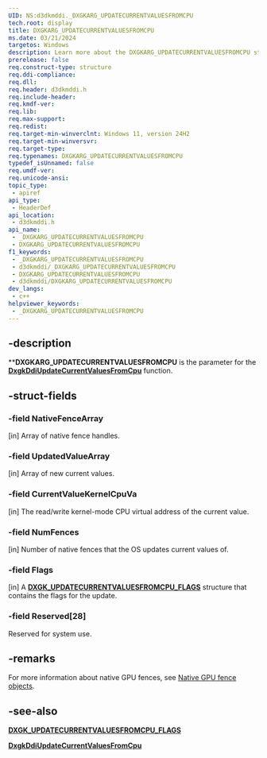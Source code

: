```yaml
---
UID: NS:d3dkmddi._DXGKARG_UPDATECURRENTVALUESFROMCPU
tech.root: display
title: DXGKARG_UPDATECURRENTVALUESFROMCPU
ms.date: 03/21/2024
targetos: Windows
description: Learn more about the DXGKARG_UPDATECURRENTVALUESFROMCPU structure.
prerelease: false
req.construct-type: structure
req.ddi-compliance: 
req.dll: 
req.header: d3dkmddi.h
req.include-header: 
req.kmdf-ver: 
req.lib: 
req.max-support: 
req.redist: 
req.target-min-winverclnt: Windows 11, version 24H2
req.target-min-winversvr: 
req.target-type: 
req.typenames: DXGKARG_UPDATECURRENTVALUESFROMCPU
typedef_isUnnamed: false
req.umdf-ver: 
req.unicode-ansi: 
topic_type:
 - apiref
api_type:
 - HeaderDef
api_location:
 - d3dkmddi.h
api_name:
 - _DXGKARG_UPDATECURRENTVALUESFROMCPU
 - DXGKARG_UPDATECURRENTVALUESFROMCPU
f1_keywords:
 - _DXGKARG_UPDATECURRENTVALUESFROMCPU
 - d3dkmddi/_DXGKARG_UPDATECURRENTVALUESFROMCPU
 - DXGKARG_UPDATECURRENTVALUESFROMCPU
 - d3dkmddi/DXGKARG_UPDATECURRENTVALUESFROMCPU
dev_langs:
 - c++
helpviewer_keywords:
 - _DXGKARG_UPDATECURRENTVALUESFROMCPU
---
```


## -description

****DXGKARG_UPDATECURRENTVALUESFROMCPU** is the parameter for the [**DxgkDdiUpdateCurrentValuesFromCpu**](nc-d3dkmddi-dxgkddi_updatecurrentvaluesfromcpu.md) function.

## -struct-fields

### -field NativeFenceArray

[in] Array of native fence handles.

### -field UpdatedValueArray

[in] Array of new current values.

### -field CurrentValueKernelCpuVa

[in] The read/write kernel-mode CPU virtual address of the current value.

### -field NumFences

[in] Number of native fences that the OS updates current values of.

### -field Flags

[in] A [**DXGK_UPDATECURRENTVALUESFROMCPU_FLAGS**](ns-d3dkmddi-dxgk_updatecurrentvaluesfromcpu_flags.md) structure that contains the flags for the update.

### -field Reserved[28]

Reserved for system use.

## -remarks

For more information about native GPU fences, see [Native GPU fence objects](/windows-hardware/drivers/display/native-gpu-fence-objects).

## -see-also

[**DXGK_UPDATECURRENTVALUESFROMCPU_FLAGS**](ns-d3dkmddi-dxgk_updatecurrentvaluesfromcpu_flags.md)

[**DxgkDdiUpdateCurrentValuesFromCpu**](nc-d3dkmddi-dxgkddi_updatecurrentvaluesfromcpu.md)
